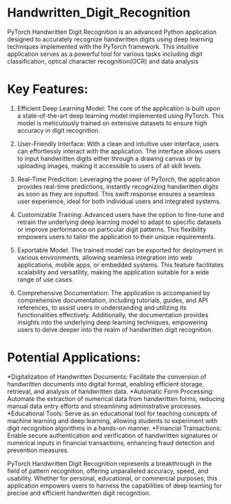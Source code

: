 # Handwritten_Digit_Recognition
PyTorch Handwritten Digit Recognition is an advanced Python application designed to accurately recognize handwritten digits using deep learning techniques implemented with the PyTorch framework. This intuitive application serves as a powerful tool for various tasks including digit classification, optical character recognition(OCR) and data analysis


# Key Features:

1. Efficient Deep Learning Model: The core of the application is built upon a state-of-the-art deep learning model implemented using PyTorch. This model is meticulously trained on extensive datasets to ensure high accuracy in digit recognition.

2. User-Friendly Interface: With a clean and intuitive user interface, users can effortlessly interact with the application. The interface allows users to input handwritten digits either through a drawing canvas or by uploading images, making it accessible to users of all skill levels.

3. Real-Time Prediction: Leveraging the power of PyTorch, the application provides real-time predictions, instantly recognizing handwritten digits as soon as they are inputted. This swift response ensures a seamless user experience, ideal for both individual users and integrated systems.

4. Customizable Training: Advanced users have the option to fine-tune and retrain the underlying deep learning model to adapt to specific datasets or improve performance on particular digit patterns. This flexibility empowers users to tailor the application to their unique requirements.

5. Exportable Model: The trained model can be exported for deployment in various environments, allowing seamless integration into web applications, mobile apps, or embedded systems. This feature facilitates scalability and versatility, making the application suitable for a wide range of use cases.

6. Comprehensive Documentation: The application is accompanied by comprehensive documentation, including tutorials, guides, and API references, to assist users in understanding and utilizing its functionalities effectively. Additionally, the documentation provides insights into the underlying deep learning techniques, empowering users to delve deeper into the realm of handwritten digit recognition.

# Potential Applications:

*Digitalization of Handwritten Documents: Facilitate the conversion of handwritten documents into digital format, enabling efficient storage, retrieval, and analysis of handwritten data.
*Automatic Form Processing: Automate the extraction of numerical data from handwritten forms, reducing manual data entry efforts and streamlining administrative processes.
*Educational Tools: Serve as an educational tool for teaching concepts of machine learning and deep learning, allowing students to experiment with digit recognition algorithms in a hands-on manner.
*Financial Transactions: Enable secure authentication and verification of handwritten signatures or numerical inputs in financial transactions, enhancing fraud detection and prevention measures.

PyTorch Handwritten Digit Recognition represents a breakthrough in the field of pattern recognition, offering unparalleled accuracy, speed, and usability. Whether for personal, educational, or commercial purposes, this application empowers users to harness the capabilities of deep learning for precise and efficient handwritten digit recognition.
